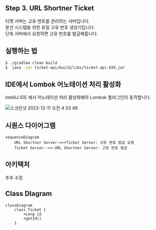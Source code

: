 ## Step 3. URL Shortner Ticket

티켓 서버는 고유 번호를 관리하는 서버입니다.  
분산 시스템을 위한 유일 고유 번호 생성기입니다.  
단축 서버에서 요청하면 고유 번호를 발급해줍니다.  

## 실행하는 법
```bash
$ ./gradlew clean build
$  java -jar ticket-api/build/libs/ticket-api-XXX.jar
```

## IDE에서 Lombok 어노테이션 처리 활성화

IntelliJ IDE 에서 어노테이션 처리 활성화해야 Lombok 플러그인이 동작합니다.

![스크린샷 2023-12-11 오전 4 03 49](https://github.com/kor-Chipmunk/ProfileLinkService/assets/16275188/5e1a4473-c37b-4b2b-ba15-2bfea0519ccc)


## 시퀀스 다이어그램

```mermaid
sequenceDiagram
    URL Shortner Server->>+Ticket Server: 고유 번호 발급 요청
    Ticket Server-->>-URL Shortner Server: 고유 번호 발급
```

## 아키텍처


추후 수정

## Class DIagram

```mermaid
classDiagram
    class Ticket {
        +Long id
        +getId()
    }
```